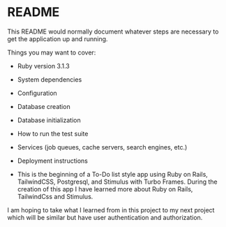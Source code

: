 # README

This README would normally document whatever steps are necessary to get the
application up and running.

Things you may want to cover:

* Ruby version
3.1.3

* System dependencies

* Configuration

* Database creation

* Database initialization

* How to run the test suite

* Services (job queues, cache servers, search engines, etc.)

* Deployment instructions

* This is the beginning of a To-Do list style app using Ruby on Rails, TailwindCSS, Postgresql, and Stimulus with Turbo Frames. During the creation of this app I have learned more about Ruby on Rails, TailwindCss and Stimulus. 

I am hoping to take what I learned from in this project to my next project which will be similar but have user authentication and authorization.